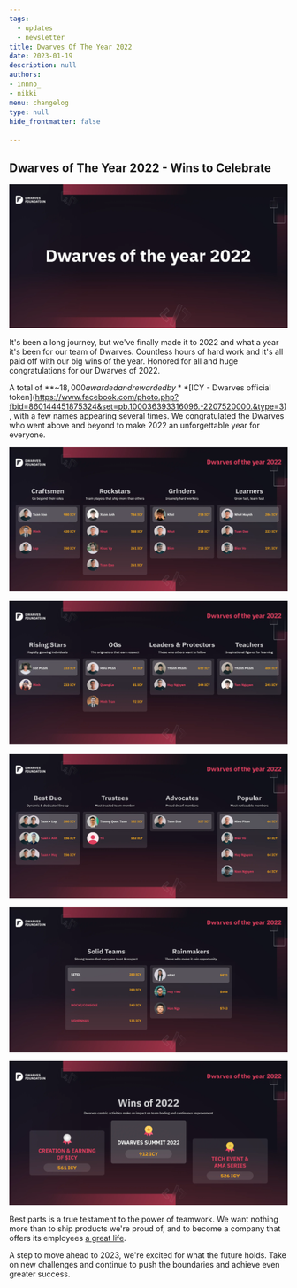 ```yaml
---
tags: 
  - updates
  - newsletter
title: Dwarves Of The Year 2022
date: 2023-01-19
description: null
authors: 
- innno_
- nikki
menu: changelog
type: null
hide_frontmatter: false

---
```

## Dwarves of The Year 2022 - Wins to Celebrate 
![](changelog/assets/2022-dwarves-of-the-year_038461ddb3ecb054f60e25c96da7cf64_md5.webp)

It's been a long journey, but we've finally made it to 2022 and what a year it's been for our team of Dwarves. Countless hours of hard work and it's all paid off with our big wins of the year. Honored for all and huge congratulations for our Dwarves of 2022. 

A total of **~$18,000 awarded and rewarded by** [$ICY - Dwarves official token](https://www.facebook.com/photo.php?fbid=860144451875324&set=pb.100036393316096.-2207520000.&type=3), with a few names appearing several times. We congratulated the Dwarves who went above and beyond to make 2022 an unforgettable year for everyone.

![](changelog/assets/2022-dwarves-of-the-year_f133d96b54c29c89c7540afefc02d1fd_md5.webp)

![](changelog/assets/2022-dwarves-of-the-year_978c0887fb897fa0b19aa242574fa696_md5.webp)

![](changelog/assets/2022-dwarves-of-the-year_05bc5b71fadb7dab867513f1b90afca5_md5.webp)

![](changelog/assets/2022-dwarves-of-the-year_a22db2100ab5212b6915104c338a38c3_md5.webp)

![](changelog/assets/2022-dwarves-of-the-year_80b88b130a9f3616cf530d6c5219afbf_md5.webp)

Best parts is a true testament to the power of teamwork. We want nothing more than to ship products we're proud of, and to become a company that offers its employees [a great life](/e81775f35519409c8f274107b7ac8f9b). 

A step to move ahead to 2023, we're excited for what the future holds. Take on new challenges and continue to push the boundaries and achieve even greater success.


